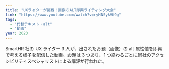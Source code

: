 ```yaml
---
title: "UXライターが挑戦！画像のALT即興ライティング大会"
link: "https://www.youtube.com/watch?v=ryHNSykVK9g"
tags:
  - "代替テキスト・alt"
  - "動画"
year: 2023
---
```


SmartHR 社の UX ライター 3 人が、出されたお題（画像）の alt 属性値を即興で考える様子を配信した動画。お題は 3 つあり、1 つ終わるごとに同社のアクセシビリティスペシャリストによる講評が行われた。
